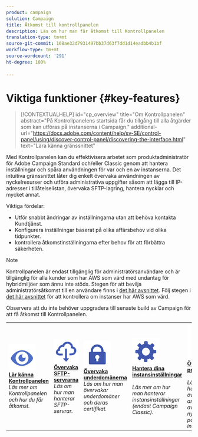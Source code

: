 ```yaml
---
product: campaign
solution: Campaign
title: Åtkomst till kontrollpanelen
description: Läs om hur man får åtkomst till Kontrollpanelen
translation-type: tm+mt
source-git-commit: 168ae32d7931497bb37d63f7dd1d14eadbb4b1bf
workflow-type: tm+mt
source-wordcount: '291'
ht-degree: 100%

---
```



# Viktiga funktioner {#key-features}

>[!CONTEXTUALHELP]
>id="cp_overview"
>title="Om Kontrollpanelen"
>abstract="På Kontrollpanelens startsida får du tillgång till alla åtgärder som kan utföras på instanserna i Campaign."
>additional-url="https://docs.adobe.com/content/help/sv-SE/control-panel/using/discover-control-panel/discovering-the-interface.html" text="Lära känna gränssnittet"

Med Kontrollpanelen kan du effektivisera arbetet som produktadministratör för Adobe Campaign Standard och/eller Classic genom att hantera inställningar och spåra användningen för var och en av instanserna. Det intuitiva gränssnittet låter dig enkelt övervaka användningen av nyckelresurser och utföra administrativa uppgifter såsom att lägga till IP-adresser i tillåtelselistan, övervaka SFTP-lagring, hantera nycklar och mycket annat.

Viktiga fördelar:

* Utför snabbt ändringar av inställningarna utan att behöva kontakta Kundtjänst.
* Konfigurera inställningar baserat på olika affärsbehov vid olika tidpunkter.
* kontrollera åtkomstinställningarna efter behov för att förbättra säkerheten.

>[!NOTE]
>Kontrollpanelen är endast tillgänglig för administratörsanvändare och är tillgänglig för alla kunder som har AWS som värd med undantag för hybridmiljöer som ännu inte stöds. Stegen för att bevilja administratörsåtkomst till en användare finns i [det här avsnittet](../../discover/using/managing-permissions.md). Följ stegen i [det här avsnittet](../../faq.md) för att kontrollera om instanser har AWS som värd.
>
>Observera att du inte behöver uppgradera till senaste build av Campaign för att få åtkomst till Kontrollpanelen.

<table>
<tr>
    <td>
        <a href="../../discover/using/accessing-control-panel.md"><img alt="villkor" src="assets/do-not-localize/discover.png"/></a>
        <div><a href="../../discover/using/accessing-control-panel.md"><strong>Lär känna Kontrollpanelen</strong></a></div>
        <em>Läs mer om Kontrollpanelen och hur du får åtkomst.</em>
    </td>
    <td>
        <a href="../../sftp/using/about-sftp-management.md"><img alt="villkor" src="assets/do-not-localize/sftp.png"/></a>
        <div><a href="../../sftp/using/about-sftp-management.md"><strong>Övervaka SFTP-servrarna</strong></a></div>
        <em>Läs om hur man hanterar SFTP-servrar.</em>
    </td>
    <td>
        <a href="../../subdomains-certificates/using/subdomains-branding.md"><img alt="villkor" src="assets/do-not-localize/subdomains.png"/></a>
        <div><a href="../../subdomains-certificates/using/subdomains-branding.md"><strong>Övervaka underdomänerna</strong></a></div>
        <em>Läs om hur man övervakar underdomäner och deras certifikat.</em>
    </td>
    <td>
        <a href="../../instances-settings/using/ip-allow-listing-instance-access.md"><img alt="villkor" src="assets/do-not-localize/instance_settings.png"/></a>
        <div><a href="../../instances-settings/using/ip-allow-listing-instance-access.md"><strong>Hantera dina instansinställningar</strong></a></div>
        <br/><em>Läs mer om hur man hanterar instansinställningar (endast Campaign Classic).</em>
    </td>
    <td>
        <a href="../../performance-monitoring/using/about-performance-monitoring.md"><img alt="villkor" src="assets/do-not-localize/monitoring-performance.png"/></a>
        <div><a href="../../performance-monitoring/using/about-performance-monitoring.md"><strong>Övervaka prestanda</strong></a></div>
        <br/><em>Läs mer om hur man övervakar användningen av nyckelresurser på instanserna.</em>
    </td>
</tr>
</table>
